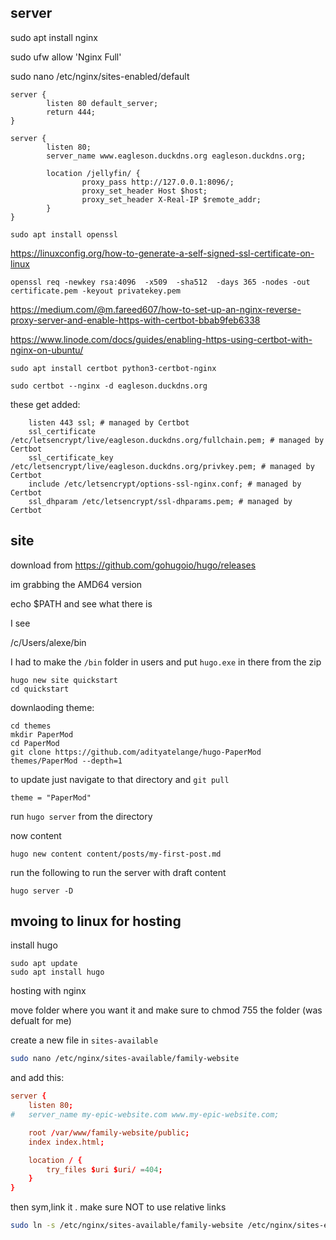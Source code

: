 ## server

sudo apt install nginx


sudo ufw allow 'Nginx Full'


 sudo nano /etc/nginx/sites-enabled/default

```
server {
        listen 80 default_server;
        return 444;
}

server {
        listen 80;
        server_name www.eagleson.duckdns.org eagleson.duckdns.org;

        location /jellyfin/ {
                proxy_pass http://127.0.0.1:8096/;
                proxy_set_header Host $host;
                proxy_set_header X-Real-IP $remote_addr;
        }
}
```




```
sudo apt install openssl
```

https://linuxconfig.org/how-to-generate-a-self-signed-ssl-certificate-on-linux



```
openssl req -newkey rsa:4096  -x509  -sha512  -days 365 -nodes -out certificate.pem -keyout privatekey.pem
```



https://medium.com/@m.fareed607/how-to-set-up-an-nginx-reverse-proxy-server-and-enable-https-with-certbot-bbab9feb6338




https://www.linode.com/docs/guides/enabling-https-using-certbot-with-nginx-on-ubuntu/


```
sudo apt install certbot python3-certbot-nginx
```

```
sudo certbot --nginx -d eagleson.duckdns.org
```


these get added:

        listen 443 ssl; # managed by Certbot
        ssl_certificate /etc/letsencrypt/live/eagleson.duckdns.org/fullchain.pem; # managed by Certbot
        ssl_certificate_key /etc/letsencrypt/live/eagleson.duckdns.org/privkey.pem; # managed by Certbot
        include /etc/letsencrypt/options-ssl-nginx.conf; # managed by Certbot
        ssl_dhparam /etc/letsencrypt/ssl-dhparams.pem; # managed by Certbot


## site

download from https://github.com/gohugoio/hugo/releases

im grabbing the AMD64 version


echo $PATH and see what there is

I see 

/c/Users/alexe/bin

I had to make the `/bin` folder in users and put `hugo.exe` in there from the zip


```
hugo new site quickstart
cd quickstart
```

downlaoding theme:

```
cd themes
mkdir PaperMod
cd PaperMod
git clone https://github.com/adityatelange/hugo-PaperMod themes/PaperMod --depth=1
```

to update just navigate to that directory and `git pull`

```
theme = "PaperMod"
```

run `hugo server` from the directory


now content

```
hugo new content content/posts/my-first-post.md
```

run the following to run the server with draft content

```
hugo server -D
```



## mvoing to linux for hosting

install hugo

```
sudo apt update
sudo apt install hugo
```

hosting with nginx

move folder where you want it and make sure to chmod 755 the folder (was defualt for me)

create a new file in `sites-available`

```bash
sudo nano /etc/nginx/sites-available/family-website
```

and add this:


```conf
server {
    listen 80;
#   server_name my-epic-website.com www.my-epic-website.com;

    root /var/www/family-website/public;
    index index.html;

    location / {
        try_files $uri $uri/ =404;
    }
}
```


then sym,link it .  make sure NOT to use relative links

```bash
sudo ln -s /etc/nginx/sites-available/family-website /etc/nginx/sites-enabled/
```

